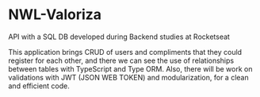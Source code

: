 # NWL-Valoriza
API with a SQL DB developed during Backend studies at Rocketseat

This application brings CRUD of users and compliments that they could register for each other, and there we can see the use of relationships between tables with TypeScript and Type ORM. Also, there will be work on validations with JWT (JSON WEB TOKEN) and modularization, for a clean and efficient code.
